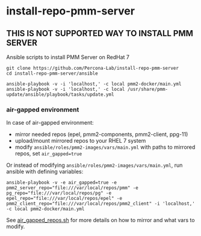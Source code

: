 # install-repo-pmm-server

## THIS IS NOT SUPPORTED WAY TO INSTALL PMM SERVER

Ansible scripts to install PMM Server on RedHat 7

```
git clone https://github.com/Percona-Lab/install-repo-pmm-server
cd install-repo-pmm-server/ansible

ansible-playbook -v -i 'localhost,' -c local pmm2-docker/main.yml
ansible-playbook -v -i 'localhost,' -c local /usr/share/pmm-update/ansible/playbook/tasks/update.yml
```

### air-gapped environment

In case of air-gapped environment:

- mirror needed repos (epel, pmm2-components, pmm2-client, ppg-11)
- upload/mount mirrored repos to your RHEL 7 system
- modify `ansible/roles/pmm2-images/vars/main.yml` with paths to mirrored repos, set `air_gapped=true`

Or instead of modifying `ansible/roles/pmm2-images/vars/main.yml`, run ansible with defining variables:

```
ansible-playbook -v -e air_gapped=true -e pmm2_server_repo="file:///var/local/repos/pmm" -e pg_repo="file:///var/local/repos/pg" -e epel_repo="file:///var/local/repos/epel" -e pmm2_client_repo="file:///var/local/repos/pmm2_client" -i 'localhost,' -c local pmm2-docker/main.yml
```

See [air_gapped_repos.sh](./air_gapped_repos.sh) for more details on how to mirror and what vars to modify.
